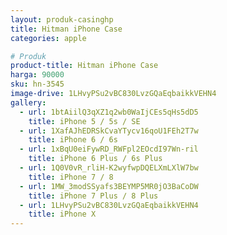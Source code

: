 ```yaml
---
layout: produk-casinghp
title: Hitman iPhone Case
categories: apple

# Produk
product-title: Hitman iPhone Case
harga: 90000
sku: hn-3545
image-drive: 1LHvyPSu2vBC830LvzGQaEqbaikkVEHN4
gallery:
  - url: 1btAiilQ3qXZ1q2wb0WaIjCEs5qHs5dD5
    title: iPhone 5 / 5s / SE
  - url: 1XafAJhEDRSkCvaYTycv16qoU1FEh2T7w
    title: iPhone 6 / 6s
  - url: 1xBqU0eiFywRD_RWFpl2EOcdI97Wn-ril
    title: iPhone 6 Plus / 6s Plus
  - url: 1Q0V0vR_rliH-K2wyfwpDQELXmLXlW7bw
    title: iPhone 7 / 8
  - url: 1MW_3modSSyafs3BEYMP5MR0jO3BaCoDW
    title: iPhone 7 Plus / 8 Plus
  - url: 1LHvyPSu2vBC830LvzGQaEqbaikkVEHN4
    title: iPhone X
---
```

